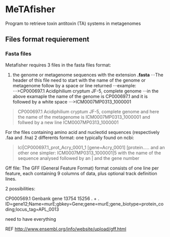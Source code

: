 # MeTAfisher
Program to retrieve toxin antitoxin (TA) systems in metagenomes 

[comment]: <> (General intro to the program)


## Files format requierement
### Fasta files
Metafisher requires 3 files in the fasta files format: 
1. the genome or metagenome sequences with the extension **.fasta**
⋅⋅⋅The header of this file need to start with the name of the genome or metagenome follow by a space or line returned
⋅⋅⋅example: 
⋅⋅⋅>CP000697.1 Acidiphilium cryptum JF-5, complete genome
⋅⋅⋅in the above examaple the name of the genome is CP000697.1 and it is followed by a white space
⋅⋅⋅>ICM0007MP0313_1000001


>CP000697.1 Acidiphilium cryptum JF-5, complete genome
and here the name of the metagenome is ICM0007MP0313_1000001 and follwed by a new line
>ICM0007MP0313_1000001

For the files containing amino acid and nucleotid sequences (respectively .faa and .fna)
2 differents format:
one typically found on ncbi:
>lcl|CP000697.1_prot_Acry_0001_1 [gene=Acry_0001] [protein.....
and an other one simpler: 
>ICM0007MP0313_1000001|5 
with the name of the sequence analysed followed by an | and the gene number

Gff file: The GFF (General Feature Format) format consists of one line per feature, each containing 9 columns of data, plus optional track definition lines. 

2 possibilities:

CP000569.1	Genbank	gene	13754	15256	.	+	.	ID=gene12;Name=murE;gbkey=Gene;gene=murE;gene_biotype=protein_coding;locus_tag=APL_0013 

need to have everything 


REF 
http://www.ensembl.org/info/website/upload/gff.html
